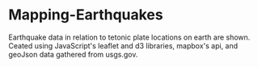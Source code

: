 # Mapping-Earthquakes

Earthquake data in relation to tetonic plate locations on earth are shown. Ceated using JavaScript's leaflet and d3 libraries, mapbox's api, and geoJson data gathered from usgs.gov.
